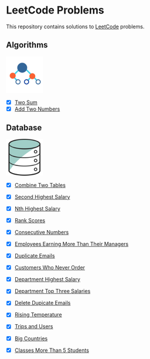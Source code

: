 # LeetCode Problems

This repository contains solutions to [LeetCode](https://leetcode.com/) problems.

## Algorithms

<img alt="Algorithms Logo" src=img/algorithms_logo.png width="100"/>

- [x] [Two Sum](Algorithms/1_Two_Sum)
- [x] [Add Two Numbers](Algorithms/2_Add_Two_Numbers)

## Database

<img alt="Database Logo" src=img/database_logo.png width="100"/>

- [x] [Combine Two Tables](Database/175_Combine_Two_Tables)
- [x] [Second Highest Salary](Database/176_Second_Highest_Salary)
- [x] [Nth Highest Salary](Database/177_Nth_Highest_Salary)
- [x] [Rank Scores](Database/178_Rank_Scores)
- [x] [Consecutive Numbers](Database/180_Consecutive_Numbers)
- [x] [Employees Earning More Than Their Managers](Database/181_Employees_Earning_More_Than_Their_Managers)
- [x] [Duplicate Emails](Database/182_Duplicate_Emails)
- [x] [Customers Who Never Order](Database/183_Customers_Who_Never_Order)
- [x] [Department Highest Salary](Database/184_Department_Highest_Salary)
- [x] [Department Top Three Salaries](Database/185_Department_Top_Three_Salaries)
- [x] [Delete Dupicate Emails](Database/196_Delete_Dupicate_Emails)
- [x] [Rising Temperature](Database/197_Rising_Temperature)
- [x] [Trips and Users](Database/262_Trips_and_Users)
- [x] [Big Countries](Database/595_Big_Countries)
- [x] [Classes More Than 5 Students](Database/596_Classes_More_Than_5_Students)

